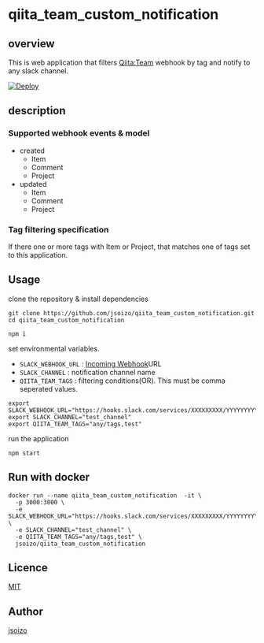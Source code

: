 # qiita_team_custom_notification

## overview

This is web application that filters [Qiita:Team](https://teams.qiita.com/) webhook by tag and notify to any slack channel.

[![Deploy](https://www.herokucdn.com/deploy/button.svg)](https://heroku.com/deploy)

## description

### Supported webhook events & model

- created
  - Item
  - Comment
  - Project
- updated
  - Item
  - Comment
  - Project

### Tag filtering specification

If there one or more tags with Item or Project, that matches one of tags set to this application.

## Usage

clone the repository & install dependencies

```
git clone https://github.com/jsoizo/qiita_team_custom_notification.git
cd qiita_team_custom_notification

npm i
```

set environmental variables.  

- `SLACK_WEBHOOK_URL` : [Incoming Webhook](https://api.slack.com/incoming-webhooks)URL
- `SLACK_CHANNEL` : notification channel name
- `QIITA_TEAM_TAGS` : filtering conditions(OR). This must be comma seperated values.


```
export SLACK_WEBHOOK_URL="https://hooks.slack.com/services/XXXXXXXXX/YYYYYYYYY/ZZZZZZZZZZZZZZZZZZZZZZZZ"
export SLACK_CHANNEL="test_channel"
export QIITA_TEAM_TAGS="any/tags,test"
```

run the application

```
npm start
```

## Run with docker

```
docker run --name qiita_team_custom_notification  -it \
  -p 3000:3000 \
  -e SLACK_WEBHOOK_URL="https://hooks.slack.com/services/XXXXXXXXX/YYYYYYYYY/ZZZZZZZZZZZZZZZZZZZZZZZZ" \
  -e SLACK_CHANNEL="test_channel" \
  -e QIITA_TEAM_TAGS="any/tags,test" \
  jsoizo/qiita_team_custom_notification
```

## Licence

[MIT](https://github.com/jsoizo/qiita_team_custom_notification/blob/master/LICENSE)

## Author

[jsoizo](https://github.com/jsoizo)
